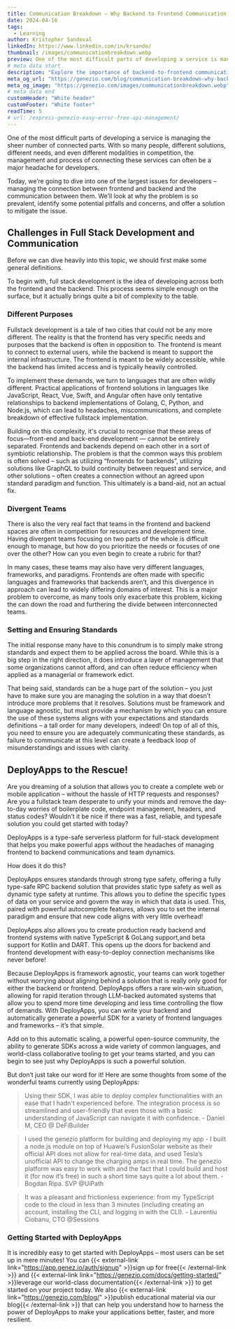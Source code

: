 ```yaml
---
title: Communication Breakdown – Why Backend to Frontend Communication Matters
date: 2024-04-16
tags:
  - Learning
author: Kristopher Sandoval
linkedIn: https://www.linkedin.com/in/krsando/
thumbnail: /images/communicationbreakdown.webp
preview: One of the most difficult parts of developing a service is managing the sheer number of connected parts.
# meta data start
description: "Explore the importance of backend-to-frontend communication and learn how to manage it effectively in full-stack development."
meta_og_url: "https://genezio.com/blog/communication-breakdown-why-backend-to-frontend-communication-matters/"
meta_og_image: "https://genezio.com/images/communicationbreakdown.webp"
# meta data end
customHeader: "White header"
customFooter: "White footer"
readTime: 5
# url: /express-genezio-easy-error-free-api-management/
---
```


One of the most difficult parts of developing a service is managing the sheer number of connected parts. With so many people, different solutions, different needs, and even different modalities in competition, the management and process of connecting these services can often be a major headache for developers.

Today, we’re going to dive into one of the largest issues for developers – managing the connection between frontend and backend and the communication between them. We’ll look at why the problem is so prevalent, identify some potential pitfalls and concerns, and offer a solution to mitigate the issue.

## Challenges in Full Stack Development and Communication

Before we can dive heavily into this topic, we should first make some general definitions.

To begin with, full stack development is the idea of developing across both the frontend and the backend. This process seems simple enough on the surface, but it actually brings quite a bit of complexity to the table.

### Different Purposes

Fullstack development is a tale of two cities that could not be any more different. The reality is that the frontend has very specific needs and purposes that the backend is often in opposition to. The frontend is meant to connect to external users, while the backend is meant to support the internal infrastructure. The frontend is meant to be widely accessible, while the backend has limited access and is typically heavily controlled.

To implement these demands, we turn to languages that are often wildly different. Practical applications of frontend solutions in languages like JavaScript, React, Vue, Swift, and Angular often have only tentative relationships to backend implementations of Golang, C, Python, and Node.js, which can lead to headaches, miscommunications, and complete breakdown of effective fullstack implementation.

Building on this complexity, it's crucial to recognise that these areas of focus—front-end and back-end development — cannot be entirely separated. Frontends and backends depend on each other in a sort of symbiotic relationship. The problem is that the common ways this problem is often solved – such as utilizing “frontends for backends”, utilizing solutions like GraphQL to build continuity between request and service, and other solutions – often creates a connection without an agreed upon standard paradigm and function. This ultimately is a band-aid, not an actual fix.

### Divergent Teams

There is also the very real fact that teams in the frontend and backend spaces are often in competition for resources and development time. Having divergent teams focusing on two parts of the whole is difficult enough to manage, but how do you prioritize the needs or focuses of one over the other? How can you even begin to create a rubric for that?

In many cases, these teams may also have very different languages, frameworks, and paradigms. Frontends are often made with specific languages and frameworks that backends aren’t, and this divergence in approach can lead to widely differing domains of interest. This is a major problem to overcome, as many tools only exacerbate this problem, kicking the can down the road and furthering the divide between interconnected teams.

### Setting and Ensuring Standards

The initial response many have to this conundrum is to simply make strong standards and expect them to be applied across the board. While this is a big step in the right direction, it does introduce a layer of management that some organizations cannot afford, and can often reduce efficiency when applied as a managerial or framework edict.

That being said, standards can be a huge part of the solution – you just have to make sure you are managing the solution in a way that doesn’t introduce more problems that it resolves. Solutions must be framework and language agnostic, but must provide a mechanism by which you can ensure the use of these systems aligns with your expectations and standards definitions – a tall order for many developers, indeed! On top of all of this, you need to ensure you are adequately communicating these standards, as failure to communicate at this level can create a feedback loop of misunderstandings and issues with clarity.

## DeployApps to the Rescue!

Are you dreaming of a solution that allows you to create a complete web or mobile application – without the hassle of HTTP requests and responses? Are you a fullstack team desperate to unify your minds and remove the day-to-day worries of boilerplate code, endpoint management, headers, and status codes? Wouldn’t it be nice if there was a fast, reliable, and typesafe solution you could get started with today?

DeployApps is a type-safe serverless platform for full-stack development that helps you make powerful apps without the headaches of managing frontend to backend communications and team dynamics.

How does it do this?

DeployApps ensures standards through strong type safety, offering a fully type-safe RPC backend solution that provides static type safety as well as dynamic type safety at runtime. This allows you to define the specific types of data on your service and govern the way in which that data is used. This, paired with powerful autocomplete features, allows you to set the internal paradigm and ensure that new code aligns with very little overhead!

DeployApps also allows you to create production ready backend and frontend systems with native TypeScript & GoLang support,and beta support for Kotlin and DART. This opens up the doors for backend and frontend development with easy-to-deploy connection mechanisms like never before!

Because DeployApps is framework agnostic, your teams can work together without worrying about aligning behind a solution that is really only good for either the backend or frontend. DeployApps offers a rare win-win situation, allowing for rapid iteration through LLM-backed automated systems that allow you to spend more time developing and less time controlling the flow of demands. With DeployApps, you can write your backend and automatically generate a powerful SDK for a variety of frontend languages and frameworks – it’s that simple.

Add on to this automatic scaling, a powerful open-source community, the ability to generate SDKs across a wide variety of common languages, and world-class collaborative tooling to get your teams started, and you can begin to see just why DeployApps is such a powerful solution.

But don’t just take our word for it! Here are some thoughts from some of the wonderful teams currently using DeployApps:

> Using their SDK, I was able to deploy complex functionalities with an ease that I hadn't experienced before. The integration process is so streamlined and user-friendly that even those with a basic understanding of JavaScript can navigate it with confidence. - Daniel M, CEO @ DeFiBuilder

> I used the genezio platform for building and deploying my app - I built a node.js module on top of Huawei’s FusionSolar website as their official API does not allow for real-time data, and used Tesla’s unofficial API to change the charging amps in real time. The genezio platform was easy to work with and the fact that I could build and host it (for now it’s free) in such a short time says quite a lot about them. - Bogdan Ripa. SVP @UiPath

> It was a pleasant and frictionless experience: from my TypeScript code to the cloud in less than 3 minutes (including creating an account, installing the CLI, and logging in with the CLI). - Laurentiu Ciobanu, CTO @Sessions

### Getting Started with DeployApps

It is incredibly easy to get started with DeployApps – most users can be set up in mere minutes! You can {{< external-link link="https://app.genez.io/auth/signup" >}}sign up for free{{< /external-link >}} and {{< external-link link="https://genezio.com/docs/getting-started/" >}}leverage our world-class documentation{{< /external-link >}} to get started on your project today. We also {{< external-link link="https://genezio.com/blog/" >}}publish educational material via our blog{{< /external-link >}} that can help you understand how to harness the power of DeployApps to make your applications better, faster, and more resilient.
